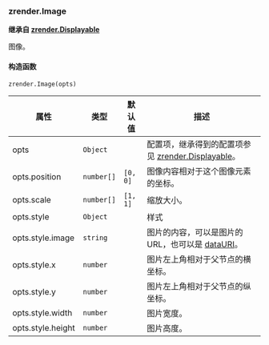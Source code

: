 ---
---

### zrender.Image

**继承自 [zrender.Displayable](#zrenderdisplayable)**

图像。

#### 构造函数

`zrender.Image(opts)`

|属性|类型|默认值|描述|
|---|---|---|---|
|opts|`Object`||配置项，继承得到的配置项参见 [zrender.Displayable](#zrenderdisplayable)。|
|opts.position|`number[]`|`[0, 0]`|图像内容相对于这个图像元素的坐标。|
|opts.scale|`number[]`|`[1, 1]`|缩放大小。|
|opts.style|`Object`||样式|
|opts.style.image|`string`||图片的内容，可以是图片的 URL，也可以是 [dataURI](https://tools.ietf.org/html/rfc2397)。|
|opts.style.x|`number`||图片左上角相对于父节点的横坐标。|
|opts.style.y|`number`||图片左上角相对于父节点的纵坐标。|
|opts.style.width|`number`||图片宽度。|
|opts.style.height|`number`||图片高度。|
